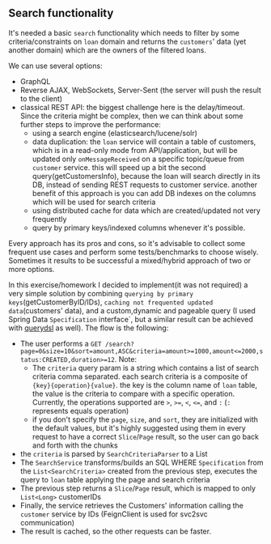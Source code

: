 ## Search functionality

It's needed a basic `search` functionality which needs to filter by some criteria/constraints on `loan` domain and returns the `customers`' data (yet another domain) which are the owners of the filtered loans.

We can use several options:
 * GraphQL
 * Reverse AJAX, WebSockets, Server-Sent (the server will push the result to the client)
 * classical REST API: the biggest challenge here is the delay/timeout. Since the criteria might be complex, then we can think about some further steps to improve the performance:
     * using a search engine (elasticsearch/lucene/solr)
     * data duplication: the `loan` service will contain a table of customers, which is in a read-only mode from API/application, but will be updated only `onMessageReceived` on a specific topic/queue from `customer` service. this will speed up a bit the second query(getCustomersInfo), because the loan will search directly in its DB, instead of sending REST requests to customer service. another benefit of this approach is you can add DB indexes on the columns which will be used for search criteria
     * using distributed cache for data which are created/updated not very frequently
     * query by primary keys/indexed columns whenever it's possible.
    
Every approach has its pros and cons, so it's advisable to collect some frequent use cases and perform some tests/benchmarks to choose wisely. Sometimes it results to be successful a mixed/hybrid approach of two or more options.

In this exercise/homework I decided to implement(it was not required) a very simple solution by combining `querying by primary keys`(getCustomerByID/IDs), `caching not frequented updated data`(customers' data), and a custom,dynamic and pageable query (I used Spring Data `Specification` interface`, but a similar result can be achieved with [querydsl](http://www.querydsl.com/) as well).
The flow is the following:
* The user performs a `GET /search?page=0&size=10&sort=amount,ASC&criteria=amount>=1000,amount<=2000,status:CREATED,duration>=12`. Note:
   * The `criteria` query param is a string which contains a list of search criteria comma separated. each search criteria is a composite of `{key}{operation}{value}`. the key is the column name of `loan` table, the value is the criteria to compare with a specific operation. Currently, the operations supported are `>`, `>=`, `<`, `<=`, and `:` (`:` represents equals operation)
   * if you don't specify the `page`, `size`, and `sort`, they are initialized with the default values, but it's highly suggested using them in every request to have a correct `Slice`/`Page` result, so the user can go back and forth with the chunks
* the `criteria` is parsed by <code>SearchCriteriaParser</code> to a List<SearchCriteria> 
* The <code>SearchService</code> transforms/builds an SQL WHERE `Specification` from the `List<SearchCriteria>` created from the previous step, executes the query to `loan` table applying the page and search criteria
* The previous step returns a `Slice`/`Page` result, which is mapped to only `List<Long>` customerIDs
* Finally, the service retrieves the Customers' information calling the `customer` service by IDs (FeignClient is used for svc2svc communication)
* The result is cached, so the other requests can be faster.
